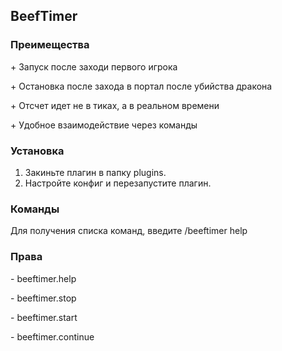 BeefTimer
---
<h3>Преимещества</h3>
<p> + Запуск после заходи первого игрока</p>
<p> + Остановка после захода в портал после убийства дракона</p>
<p> + Отсчет идет не в тиках, а в реальном времени</p>
<p> + Удобное взаимодействие через команды</p>

<h3>Установка</h3>

1. Закиньте плагин в папку plugins.
2. Настройте конфиг и перезапустите плагин. 

<h3>Команды</h3>
Для получения списка команд, введите /beeftimer help

<h3>Права</h3>
<p>- beeftimer.help</p>
<p>- beeftimer.stop</p>
<p>- beeftimer.start</p>
<p>- beeftimer.continue</p>
